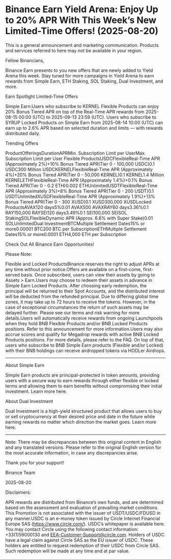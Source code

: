 # Binance Earn Yield Arena: Enjoy Up to 20% APR With This Week’s New Limited-Time Offers! (2025-08-20)

This is a general announcement and marketing communication. Products and services referred to here may not be available in your region. 

Fellow Binancians, 

Binance Earn presents to you new offers that are newly added to Yield Arena this week. Stay tuned for more campaigns in Yield Arena to earn rewards from Simple Earn, ETH Staking, SOL Staking, Dual Investment, and more.	

Earn Spotlight Limited-Time Offers

Simple Earn:Users who subscribe to KERNEL Flexible Products can enjoy 20% Bonus Tiered APR on top of the Real-Time APR rewards from 2025-08-15 00:00 (UTC) to 2025-09-13 23:59 (UTC). Users who subscribe to SYRUP Locked Products on Simple Earn from 2025-08-14 10:00 (UTC) can earn up to 2.6% APR based on selected duration and limits — with rewards distributed daily.

Trending Offers

ProductOfferingsDurationAPRMin. Subscription Limit per UserMax. Subscription Limit per User Flexible ProductsUSDCFlexibleReal-Time APR (Approximately 2%)+10% Bonus Tiered APR(Tier 0 - 100,000 USDC)0.1 USDC300 Million USDCKERNELFlexibleReal-Time APR (Approximately 4%)+20% Bonus Tiered APR(Tier 0 - 50,000 KERNEL)0.1 KERNEL1.4 Million KERNELETHFlexibleReal-Time APR (Approximately 1.4%)+0.1% Bonus Tiered APR(Tier 0 - 0.2 ETH)0.002 ETHUnlimitedUSDTFlexibleReal-Time APR (Approximately 3%)+8% Bonus Tiered APR(Tier 0 - 200 USDT)0.1 USDTUnlimitedXUSDFlexibleReal-Time APR (Approximately 1.9%)+13% Bonus Tiered APR(Tier 0 - 300 XUSD)0.1 XUSD300,000 XUSDLocked ProductsAVAX120 days5%0.01 AVAX500 AVAXRAY60 days3.36%0.1 RAY150,000 RAYSEI120 days3.49%0.1 SEI100,000 SEISOL StakingSOLFlexibleDynamic APR (Approx. 6.6% with Super Stake)0.01 SOLUnlimitedDual InvestmentBTCMultiple Settlement Dates15% or more0.00001 BTC200 BTC per SubscriptionETHMultiple Settlement Dates15% or more0.0001 ETH4,000 ETH per Subscription

Check Out All Binance Earn Opportunities!

Please Note:

Flexible and Locked ProductsBinance reserves the right to adjust APRs at any time without prior notice.Offers are available on a first-come, first-served basis. Once subscribed, users can view their assets by going to Assets > Earn.Users may choose to redeem their assets in advance in Simple Earn Locked Products. After choosing early redemption, the principal will be returned to their Spot Accounts, and the distributed interest will be deducted from the refunded principal. Due to differing global time zones, it may take up to 72 hours to receive the tokens. However, in the case of exceptional circumstances the return of such assets may be delayed further. Please see our terms and risk warning for more details.Users will automatically receive rewards from ongoing Launchpools when they hold BNB Flexible Products and/or BNB Locked Products positions. Refer to this announcement for more information.Users may also accrue scores and qualify for Megadrop rewards with active BNB Locked Products positions. For more details, please refer to the FAQ. On top of that, users who subscribe to BNB Simple Earn products (Flexible and/or Locked) with their BNB holdings can receive airdropped tokens via HODLer Airdrops.

**********

About Simple Earn

Simple Earn products are principal-protected in token amounts, providing users with a secure way to earn rewards through either flexible or locked terms and allowing them to earn benefits without compromising their initial investment. Learn more here. 

About Dual Investment 

Dual Investment is a high-yield structured product that allows users to buy or sell cryptocurrency at their desired price and date in the future while earning rewards no matter which direction the market goes. Learn more here. 

**********

Note: There may be discrepancies between this original content in English and any translated versions. Please refer to the original English version for the most accurate information, in case any discrepancies arise. 

Thank you for your support!

Binance Team

2025-08-20

Disclaimers: 

APR rewards are distributed from Binance’s own funds, and are determined based on the assessment and evaluation of prevailing market conditions. This Promotion is not associated with the issuer of USDT/USDC/FDUSD in any manner.USDC is an e-money token issued by Circle Internet Financial Europe SAS (https://www.circle.com/). USDC’s whitepaper is available here. You may contact Circle using the following contact information: +33(1)59000130 and EEA-Customer-Support@circle.com. Holders of USDC have a legal claim against Circle SAS as the EU issuer of USDC. These holders are entitled to request redemption of their USDC from Circle SAS. Such redemption will be made at any time and at par value.